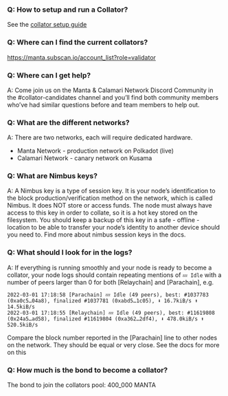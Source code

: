 ### Q: How to setup and run a Collator?
See the [collator setup guide](SetupAndRun/installation)

### Q: Where can I find the current collators?
https://manta.subscan.io/account_list?role=validator

### Q: Where can I get help?
A: Come join us on the Manta & Calamari Network Discord Community in the #collator-candidates channel and you’ll find both community members who’ve had similar questions before and team members to help out.

### Q: What are the different networks?
A: There are two networks, each will require dedicated hardware.

- Manta Network - production network on Polkadot (live)
- Calamari Network - canary network on Kusama

### Q: What are Nimbus keys?
A: A Nimbus key is a type of session key. It is your node’s identification to the block production/verification method on the network, which is called Nimbus. It does NOT store or access funds. The node must always have access to this key in order to collate, so it is a hot key stored on the filesystem. You should keep a backup of this key in a safe - offline - location to be able to transfer your node’s identity to another device should you need to. Find more about nimbus session keys in the docs.

### Q: What should I look for in the logs?
A: If everything is running smoothly and your node is ready to become a collator, your node logs should contain repeating mentions of `💤 Idle` with a number of peers larger than 0 for both [Relaychain] and [Parachain], e.g.
```
2022-03-01 17:18:58 [Parachain] 💤 Idle (49 peers), best: #1037783 (0xa0c5…04a8), finalized #1037781 (0xabd5…1c05), ⬇ 16.7kiB/s ⬆ 14.5kiB/s
2022-03-01 17:18:55 [Relaychain] 💤 Idle (49 peers), best: #11619808 (0x24a5…ad58), finalized #11619804 (0xa362…2df4), ⬇ 478.0kiB/s ⬆ 520.5kiB/s
```
Compare the block number reported in the [Parachain] line to other nodes on the network. They should be equal or very close.
See the docs for more on this

### Q: How much is the bond to become a collator?
The bond to join the collators pool: 400_000 MANTA
